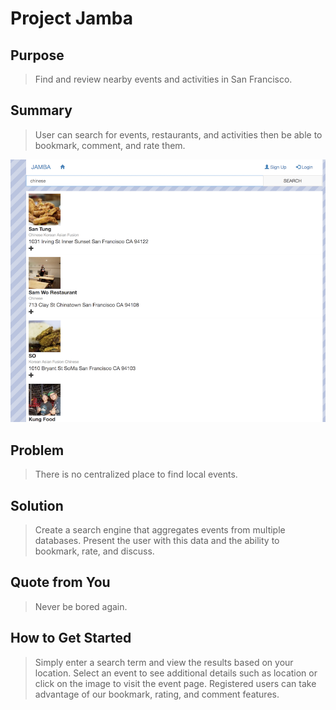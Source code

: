 <!--
       _                 _           
      | |               | |          
      | | __ _ _ __ ___ | |__   __ _
  _   | |/ _` | '_ ` _ \| '_ \ / _` |
 | |__| | (_| | | | | | | |_) | (_| |
  \____/ \__,_|_| |_| |_|_.__/ \__,_|

                               -->

# Project Jamba #

## Purpose ##
 > Find and review nearby events and activities in San Francisco.

## Summary ##
 > User can search for events, restaurants, and activities then be able to bookmark, comment, and rate them.

![alt tag](./jamba.png)
## Problem ##
 > There is no centralized place to find local events.

## Solution ##
 > Create a search engine that aggregates events from multiple databases. Present the user with this data and the ability to bookmark, rate, and discuss.

## Quote from You ##
 > Never be bored again.

## How to Get Started ##
 > Simply enter a search term and view the results based on your location.
 > Select an event to see additional details such as location or click on the image to visit the event page.
 > Registered users can take advantage of our bookmark, rating, and comment features.
